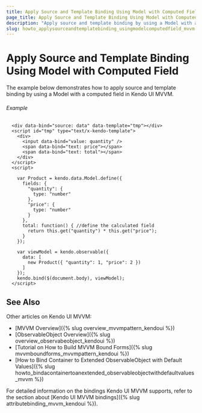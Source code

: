```yaml
---
title: Apply Source and Template Binding Using Model with Computed Field
page_title: Apply Source and Template Binding Using Model with Computed Field | Kendo UI MVVM
description: "Apply source and template binding by using a Model with a computed field in Kendo UI MVVM."
slug: howto_applysourceandtemplatebinding_usingmodelcomputedfield_mvvm
---
```


# Apply Source and Template Binding Using Model with Computed Field

The example below demonstrates how to apply source and template binding by using a Model with a computed field in Kendo UI MVVM.

###### Example

```dojo
  <div data-bind="source: data" data-template="tmp"></div>
  <script id="tmp" type="text/x-kendo-template">
    <div>
      <input data-bind="value: quantity" />
      <span data-bind="text: price"></span>
      <span data-bind="text: total"></span>
    </div>
  </script>
  <script>

    var Product = kendo.data.Model.define({
      fields: {
        "quantity": {
          type: "number"
        },
        "price": {
          type: "number"
        }
      },
      total: function() { //define the calculated field
        return this.get("quantity") * this.get("price");
      }
    });

    var viewModel = kendo.observable({
      data: [
        new Product({ "quantity": 1, "price": 2 })
      ]
    });
    kendo.bind($(document.body), viewModel);
  </script>
```

## See Also

Other articles on Kendo UI MVVM:

* [MVVM Overview]({% slug overview_mvvmpattern_kendoui %})
* [ObservableObject Overview]({% slug overview_observabeobject_kendoui %})
* [Tutorial on How to Build MVVM Bound Forms]({% slug mvvmboundforms_mvvmpattern_kendoui %})
* [How to Bind Container to Extended ObservableObject with Default Values]({% slug howto_bindacontainertoanextended_observableobjectwithdefaultvalues_mvvm %})

For detailed information on the bindings Kendo UI MVVM supports, refer to the section about [Kendo UI MVVM bindings]({% slug attributebinding_mvvm_kendoui %}).
